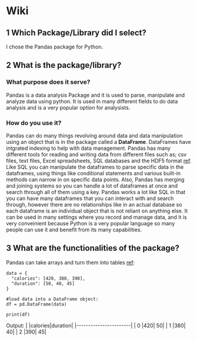 # Wiki

## 1 Which Package/Library did I select?
I chose the Pandas package for Python. 
## 2 What is the package/library?
### What purpose does it serve?
Pandas is a data analysis Package and it is used to parse, manipulate and analyze data using python. It is used in many different fields to do data analysis and is a very popular option for analysists. 
### How do you use it?
Pandas can do many things revolving around data and data manipulation using an object that is in the package called a **DataFrame**. DataFrames have intgrated indexing to help with data management. Pandas has many different tools for reading and writing data from different files such as; csv files, text files, Excel spreadsheets, SQL databases and the HDF5 format [ref](https://pandas.pydata.org/about/). Like SQL you can manipulate the dataframes to parse specific data in the dataframes, using things like conditional statements and various built-in methods can narrow in on specific data points. Also, Pandas has merging and joining systems so you can handle a lot of dataframes at once and search through all of them using a key. Pandas works a lot like SQL in that you can have many dataframes that you can interact with and search through, however there are no relationships like in an actual database so each dataframe is an individual object that is not reliant on anything else. It can be used in many settings where you record and manage data, and it is very conveinient because Python is a very popular language so many people can use it and benefit from its many capabilities. 

## 3 What are the functionalities of the package?
Pandas can take arrays and turn them into tables [ref](https://www.w3schools.com/python/pandas/pandas_dataframes.asp): 
```
data = {
  "calories": [420, 380, 390],
  "duration": [50, 40, 45]
}

#load data into a DataFrame object:
df = pd.DataFrame(data)

print(df)
```
Output: 
|     |calories|duration|
|-----------------------|
|  0  |420|           50|
|  1  |380|           40|
|  2  |390|           45|

